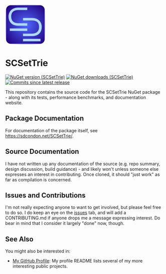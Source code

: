 ﻿![SCSetTrie Icon](src/SCSetTrie-128.png)

# SCSetTrie

[![NuGet version (SCSetTrie)](https://img.shields.io/nuget/v/SCSetTrie.svg?style=flat-square)](https://www.nuget.org/packages/SCSetTrie/) 
[![NuGet downloads (SCSetTrie)](https://img.shields.io/nuget/dt/SCSetTrie.svg?style=flat-square)](https://www.nuget.org/packages/SCSetTrie/) 
[![Commits since latest release](https://img.shields.io/github/commits-since/sdcondon/SCSetTrie/latest?style=flat-square)](https://github.com/sdcondon/SCSetTrie/compare/2.1.0...main)

This repository contains the source code for the SCSetTrie NuGet package - along with its tests, performance benchmarks, and documentation website.

## Package Documentation

For documentation of the package itself, see https://sdcondon.net/SCSetTrie/.

## Source Documentation

I have not written up any documentation of the source (e.g. repo summary, design discussion, build guidance) - and likely won't unless someone else expresses an interest in contributing.
Once cloned, it should "just work" as far as compilation is concerned.

## Issues and Contributions

I'm not really expecting anyone to want to get involved, but please feel free to do so.
I do keep an eye on the [issues](https://github.com/sdcondon/SCSetTrie/issues) tab, and will add a CONTRIBUTING.md if anyone drops me a message expressing interest.
Do bear in mind that I consider it largely "done" now, though.

## See Also

You might also be interested in:

* [My GitHub Profile](https://github.com/sdcondon): My profile README lists several of my more interesting public projects.
